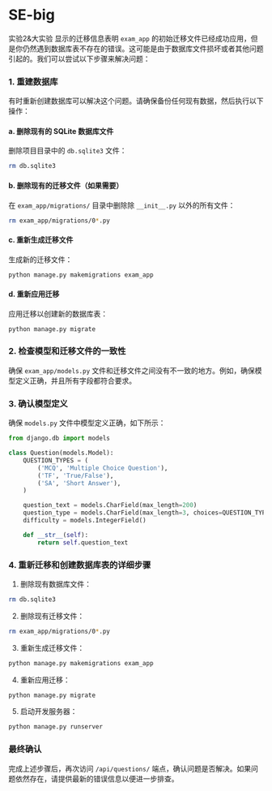 # SE-big
实验2&amp;大实验
显示的迁移信息表明 `exam_app` 的初始迁移文件已经成功应用，但是你仍然遇到数据库表不存在的错误。这可能是由于数据库文件损坏或者其他问题引起的。我们可以尝试以下步骤来解决问题：

### 1. 重建数据库

有时重新创建数据库可以解决这个问题。请确保备份任何现有数据，然后执行以下操作：

#### a. 删除现有的 SQLite 数据库文件

删除项目目录中的 `db.sqlite3` 文件：

```bash
rm db.sqlite3
```

#### b. 删除现有的迁移文件（如果需要）

在 `exam_app/migrations/` 目录中删除除 `__init__.py` 以外的所有文件：

```bash
rm exam_app/migrations/0*.py
```

#### c. 重新生成迁移文件

生成新的迁移文件：

```bash
python manage.py makemigrations exam_app
```

#### d. 重新应用迁移

应用迁移以创建新的数据库表：

```bash
python manage.py migrate
```

### 2. 检查模型和迁移文件的一致性

确保 `exam_app/models.py` 文件和迁移文件之间没有不一致的地方。例如，确保模型定义正确，并且所有字段都符合要求。

### 3. 确认模型定义

确保 `models.py` 文件中模型定义正确，如下所示：

```python
from django.db import models

class Question(models.Model):
    QUESTION_TYPES = (
        ('MCQ', 'Multiple Choice Question'),
        ('TF', 'True/False'),
        ('SA', 'Short Answer'),
    )

    question_text = models.CharField(max_length=200)
    question_type = models.CharField(max_length=3, choices=QUESTION_TYPES)
    difficulty = models.IntegerField()

    def __str__(self):
        return self.question_text
```

### 4. 重新迁移和创建数据库表的详细步骤

1. 删除现有数据库文件：

```bash
rm db.sqlite3
```

2. 删除现有迁移文件：

```bash
rm exam_app/migrations/0*.py
```

3. 重新生成迁移文件：

```bash
python manage.py makemigrations exam_app
```

4. 重新应用迁移：

```bash
python manage.py migrate
```

5. 启动开发服务器：

```bash
python manage.py runserver
```

### 最终确认

完成上述步骤后，再次访问 `/api/questions/` 端点，确认问题是否解决。如果问题依然存在，请提供最新的错误信息以便进一步排查。

